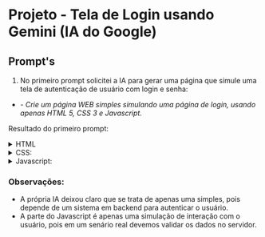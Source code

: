 # Projeto - Tela de Login usando Gemini (IA do Google)

## Prompt's

1) No primeiro prompt solicitei a IA para gerar uma página que simule uma tela de autenticação de usuário com login e senha:
- _- Crie um página WEB simples simulando uma página de login, usando apenas HTML 5, CSS 3 e Javascript._

Resultado do primeiro prompt:
<details>
    <summary>HTML</summary>
    <pre>
    
    <!DOCTYPE html>
    <html lang="pt-BR">
    <head>
        <meta charset="UTF-8">
        <meta name="viewport" content="width=device-width, initial-scale=1.0">
        <title>Página de Login</title>
        <link rel="stylesheet" href="style.css">
    </head>
    <body>
        <div class="login-container">
            <h2>Login</h2>
            <form id="login-form">
                <div class="form-group">
                    <label for="username">Usuário:</label>
                    <input type="text" id="username" name="username" required>
                </div>
                <div class="form-group">
                    <label for="password">Senha:</label>
                    <input type="password" id="password" name="password" required>
                </div>
                <button type="submit">Entrar</button>
            </form>
            <div id="message" class="message"></div>
        </div>
        <script src="script.js"></script>
    </body>
    </html>

</pre>
</details>

<details>
    <summary>CSS:</summary>
    <pre>
    
    body {
        font-family: sans-serif;
        display: flex;
        justify-content: center;
        align-items: center;
        height: 100vh;
        margin: 0;
        background-color: #f0f0f0;
    }

    .login-container {
        background-color: #fff;
        padding: 20px;
        border-radius: 8px;
        box-shadow: 0 2px 4px rgba(0, 0, 0, 0.1);
        width: 300px;
    }

    .login-container h2 {
        text-align: center;
        margin-bottom: 20px;
    }

    .form-group {
        margin-bottom: 15px;
    }

    .form-group label {
        display: block;
        margin-bottom: 5px;
    }

    .form-group input {
        width: 100%;
        padding: 8px;
        box-sizing: border-box;
        border: 1px solid #ccc;
        border-radius: 4px;
    }

    button {
        background-color: #007bff;
        color: white;
        padding: 10px 15px;
        border: none;
        border-radius: 4px;
        cursor: pointer;
        width: 100%;
    }

    button:hover {
        background-color: #0056b3;
    }

    .message {
        margin-top: 10px;
        padding: 10px;
        border-radius: 4px;
    }

    .message.success {
        background-color: #d4edda;
        color: #155724;
    }

    .message.error {
        background-color: #f8d7da;
        color: #721c24;
    }

</pre>
</details>

<details>
    <summary>Javascript:</summary>
    <pre>
        document.getElementById('login-form').addEventListener('submit', function(event) {
            event.preventDefault(); // Impede o envio padrão do formulário

            const username = document.getElementById('username').value;
            const password = document.getElementById('password').value;
            const messageDiv = document.getElementById('message');

            // Simulação de validação (substitua com sua lógica real)
            if (username === 'usuario' && password === 'senha') {
                messageDiv.textContent = 'Login bem-sucedido!';
                messageDiv.className = 'message success';
            } else {
                messageDiv.textContent = 'Usuário ou senha incorretos.';
                messageDiv.className = 'message error';
            }
        });

</pre>

</details>

### Observações:
- A própria IA deixou claro que se trata de apenas uma simples, pois depende de um sistema em backend para autenticar o usuário.
- A parte do Javascript é apenas uma simulação de interação com o usuário, pois em um senário real devemos validar os dados no servidor.

<!-- 
2) No segundo prompt iremos adicionar um botão para alterar entre tema claro e escuro usando CSS:
- _- Implemente ao projeto_
 -->

